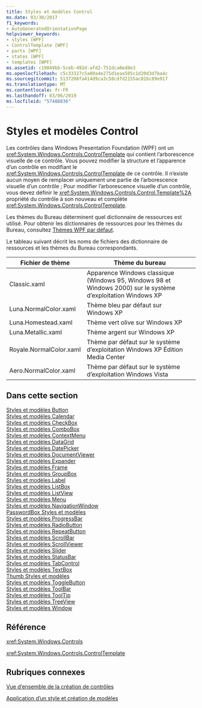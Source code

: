 ```yaml
---
title: Styles et modèles Control
ms.date: 03/30/2017
f1_keywords:
- AutoGeneratedOrientationPage
helpviewer_keywords:
- styles [WPF]
- ControlTemplate [WPF]
- parts [WPF]
- states [WPF]
- templates [WPF]
ms.assetid: c19049bb-5ceb-492d-afd2-751dca0ed8e3
ms.openlocfilehash: c5c33327c5a80a4e275d1eaa505c1d20d3d7ba4c
ms.sourcegitcommit: 5137208fa414d9ca3c58cdfd2155ac81bc89e917
ms.translationtype: MT
ms.contentlocale: fr-FR
ms.lasthandoff: 03/06/2019
ms.locfileid: "57488836"
---
```

# <a name="control-styles-and-templates"></a>Styles et modèles Control
Les contrôles dans Windows Presentation Foundation (WPF) ont un <xref:System.Windows.Controls.ControlTemplate> qui contient l’arborescence visuelle de ce contrôle. Vous pouvez modifier la structure et l’apparence d’un contrôle en modifiant le <xref:System.Windows.Controls.ControlTemplate> de ce contrôle. Il n’existe aucun moyen de remplacer uniquement une partie de l’arborescence visuelle d’un contrôle ; Pour modifier l’arborescence visuelle d’un contrôle, vous devez définir le <xref:System.Windows.Controls.Control.Template%2A> propriété du contrôle à son nouveau et complète <xref:System.Windows.Controls.ControlTemplate>.  
  
 Les thèmes du Bureau déterminent quel dictionnaire de ressources est utilisé. Pour obtenir les dictionnaires de ressources pour les thèmes du Bureau, consultez [Thèmes WPF par défaut](https://go.microsoft.com/fwlink/?LinkID=158252).  
  
 Le tableau suivant décrit les noms de fichiers des dictionnaire de ressources et les thèmes du Bureau correspondants.  
  
|Fichier de thème|Thème du bureau|  
|----------------|-------------------|  
|Classic.xaml|Apparence Windows classique (Windows 95, Windows 98 et Windows 2000) sur le système d’exploitation Windows XP|  
|Luna.NormalColor.xaml|Thème bleu par défaut sur Windows XP|  
|Luna.Homestead.xaml|Thème vert olive sur Windows XP|  
|Luna.Metallic.xaml|Thème argent sur Windows XP|  
|Royale.NormalColor.xaml|Thème par défaut sur le système d’exploitation Windows XP Édition Media Center|  
|Aero.NormalColor.xaml|Thème par défaut sur le système d’exploitation Windows Vista|  
  
## <a name="in-this-section"></a>Dans cette section  
 [Styles et modèles Button](button-styles-and-templates.md)  
 [Styles et modèles Calendar](calendar-styles-and-templates.md)  
 [Styles et modèles CheckBox](checkbox-styles-and-templates.md)  
 [Styles et modèles ComboBox](combobox-styles-and-templates.md)  
 [Styles et modèles ContextMenu](contextmenu-styles-and-templates.md)  
 [Styles et modèles DataGrid](datagrid-styles-and-templates.md)  
 [Styles et modèles DatePicker](datepicker-styles-and-templates.md)  
 [Styles et modèles DocumentViewer](documentviewer-styles-and-templates.md)  
 [Styles et modèles Expander](expander-styles-and-templates.md)  
 [Styles et modèles Frame](frame-styles-and-templates.md)  
 [Styles et modèles GroupBox](groupbox-styles-and-templates.md)  
 [Styles et modèles Label](label-styles-and-templates.md)  
 [Styles et modèles ListBox](listbox-styles-and-templates.md)  
 [Styles et modèles ListView](listview-styles-and-templates.md)  
 [Styles et modèles Menu](menu-styles-and-templates.md)  
 [Styles et modèles NavigationWindow](navigationwindow-styles-and-templates.md)  
 [PasswordBox Styles et modèles](passwordbox-styles-and-templates.md)  
 [Styles et modèles ProgressBar](progressbar-styles-and-templates.md)  
 [Styles et modèles RadioButton](radiobutton-styles-and-templates.md)  
 [Styles et modèles RepeatButton](repeatbutton-styles-and-templates.md)  
 [Styles et modèles ScrollBar](scrollbar-styles-and-templates.md)  
 [Styles et modèles ScrollViewer](scrollviewer-styles-and-templates.md)  
 [Styles et modèles Slider](slider-styles-and-templates.md)  
 [Styles et modèles StatusBar](statusbar-styles-and-templates.md)  
 [Styles et modèles TabControl](tabcontrol-styles-and-templates.md)  
 [Styles et modèles TextBox](textbox-styles-and-templates.md)  
 [Thumb Styles et modèles](thumb-styles-and-templates.md)  
 [Styles et modèles ToggleButton](togglebutton-styles-and-templates.md)  
 [Styles et modèles ToolBar](toolbar-styles-and-templates.md)  
 [Styles et modèles ToolTip](tooltip-styles-and-templates.md)  
 [Styles et modèles TreeView](treeview-styles-and-templates.md)  
 [Styles et modèles Window](window-styles-and-templates.md)  
  
## <a name="reference"></a>Référence  
 <xref:System.Windows.Controls>  
  
 <xref:System.Windows.Controls.ControlTemplate>  
  
## <a name="related-sections"></a>Rubriques connexes  
 [Vue d’ensemble de la création de contrôles](control-authoring-overview.md)  
  
 [Application d’un style et création de modèles](styling-and-templating.md)
